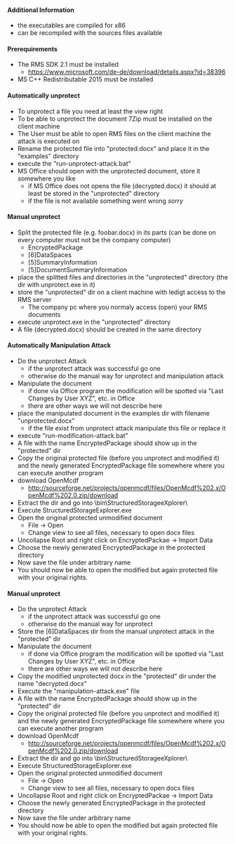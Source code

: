 #### Additional Information ####
- the executables are compiled for x86
- can be recompiled with the sources files available

#### Prerequirements ####
- The RMS SDK 2.1 must be installed
    - https://www.microsoft.com/de-de/download/details.aspx?id=38396
- MS C++ Redistributable 2015 must be installed

#### Automatically unprotect ####
- To unprotect a file you need at least the view right
- To be able to unprotect the document 7Zip must be installed on the client machine
- The User must be able to open RMS files on the client machine the attack is executed on
- Rename the protected file into "protected.docx" and place it in the "examples" directory
- execute the "run-unprotect-attack.bat"
- MS Office should open with the unprotected document, store it somewhere you like
    - if MS Office does not opens the file (decrypted.docx) it should at least be stored in the "unprotected" directory
    - if the file is not available something went wrong *sorry*

#### Manual unprotect ####
- Split the protected file (e.g. foobar.docx) in its parts (can be done on every computer must not be the company computer)
    - EncryptedPackage
    - [6]DataSpaces
    - [5]SummaryInformation
    - [5]DocumentSummaryInformation
- place the splitted files and directories in the "unprotected" directory (the dir with unprotect.exe in it)
- store the "unprotected" dir on a client machine with ledigt access to the RMS server
    - The company pc where you normaly access (open) your RMS documents
- execute unprotect.exe in the "unprotected" directory
- A file (decrypted.docx) should be created in the same directory

#### Automatically Manipulation Attack ####
- Do the unprotect Attack
    - if the unprotect attack was successful go one
    - otherwise do the manual way for unprotect and manipulation attack
- Manipulate the document
    - if done via Office program the modification will be spotted via "Last Changes by User XYZ", etc. in Office
    - there are other ways we will not describe here
- place the manipulated document in the examples dir with filename "unprotected.docx"
    - if the file exist from unprotect attack manipulate this file or replace it
- execute "run-modification-attack.bat"
- A file with the name EncryptedPackage should show up in the "protected" dir
- Copy the original protected file (before you unprotect and modified it) and the newly generated EncryptedPackage file somewhere where you can execute another program
- download OpenMcdf
    - http://sourceforge.net/projects/openmcdf/files/OpenMcdf%202.x/OpenMcdf%202.0.zip/download
- Extract the dir and go into \bin\StructuredStorageeXplorer\
- Execute StructuredStorageExplorer.exe
- Open the original protected unmodified document
    - File -> Open
    - Change view to see all files, necessary to open docx files
- Uncollapse Root and right click on EncryptedPackae -> Import Data
- Choose the newly generated EncryptedPackage in the protected directory
- Now save the file under arbitrary name
- You should now be able to open the modified but again protected file with your original rights.

#### Manual unprotect ####
- Do the unprotect Attack
    - if the unprotect attack was successful go one
    - otherwise do the manual way for unprotect
- Store the [6]DataSpaces dir from the manual unprotect attack in the "protected" dir
- Manipulate the document
    - if done via Office program the modification will be spotted via "Last Changes by User XYZ", etc. in Office
    - there are other ways we will not describe here
- Copy the modified unprotected docx in the "protected" dir under the name "decrypted.docx"
- Execute the "manipulation-attack.exe" file
- A file with the name EncryptedPackage should show up in the "protected" dir
- Copy the original protected file (before you unprotect and modified it) and the newly generated EncryptedPackage file somewhere where you can execute another program
- download OpenMcdf
    - http://sourceforge.net/projects/openmcdf/files/OpenMcdf%202.x/OpenMcdf%202.0.zip/download
- Extract the dir and go into \bin\StructuredStorageeXplorer\
- Execute StructuredStorageExplorer.exe
- Open the original protected unmodified document
    - File -> Open
    - Change view to see all files, necessary to open docx files
- Uncollapse Root and right click on EncryptedPackae -> Import Data
- Choose the newly generated EncryptedPackage in the protected directory
- Now save the file under arbitrary name
- You should now be able to open the modified but again protected file with your original rights.
